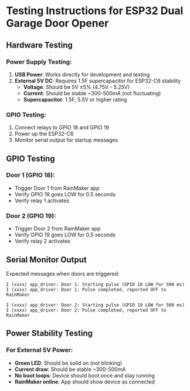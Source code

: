 # Testing Instructions for ESP32 Dual Garage Door Opener

## Hardware Testing

### Power Supply Testing:
1. **USB Power**: Works directly for development and testing
2. **External 5V DC**: Requires 1.5F supercapacitor for ESP32-C6 stability
   - **Voltage**: Should be 5V ±5% (4.75V - 5.25V)
   - **Current**: Should be stable ~300-500mA (not fluctuating)
   - **Supercapacitor**: 1.5F, 5.5V or higher rating

### GPIO Testing:
1. Connect relays to GPIO 18 and GPIO 19
2. Power up the ESP32-C6
3. Monitor serial output for startup messages

## GPIO Testing

### Door 1 (GPIO 18):
- Trigger Door 1 from RainMaker app
- Verify GPIO 18 goes LOW for 0.5 seconds
- Verify relay 1 activates

### Door 2 (GPIO 19):
- Trigger Door 2 from RainMaker app
- Verify GPIO 19 goes LOW for 0.5 seconds
- Verify relay 2 activates

## Serial Monitor Output

Expected messages when doors are triggered:
```
I (xxxx) app_driver: Door 1: Starting pulse (GPIO 18 LOW for 500 ms)
I (xxxx) app_driver: Door 1: Pulse completed, reported OFF to RainMaker

I (xxxx) app_driver: Door 2: Starting pulse (GPIO 19 LOW for 500 ms)
I (xxxx) app_driver: Door 2: Pulse completed, reported OFF to RainMaker
```

## Power Stability Testing

### For External 5V Power:
- **Green LED**: Should be solid on (not blinking)
- **Current draw**: Should be stable ~300-500mA
- **No boot loops**: Device should boot once and stay running
- **RainMaker online**: App should show device as connected
